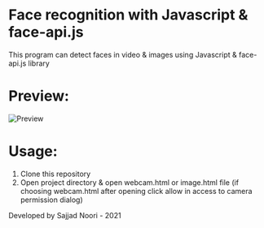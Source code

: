 # Face recognition with Javascript & face-api.js

This program can detect faces in video & images using Javascript & face-api.js library

# Preview:
![Preview](https://s21.picofile.com/file/8444284192/face_api.PNG)

# Usage:
1. Clone this repository
2. Open project directory & open webcam.html or image.html file (if choosing webcam.html after opening click allow in access to camera permission dialog)

Developed by Sajjad Noori - 2021
